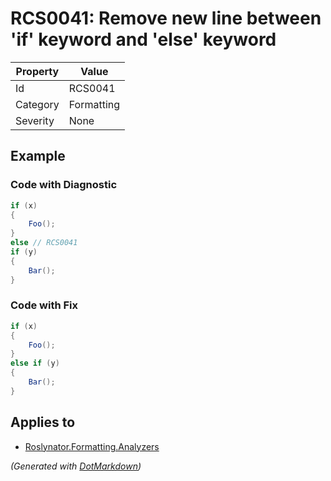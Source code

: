 # RCS0041: Remove new line between 'if' keyword and 'else' keyword

| Property | Value      |
| -------- | ---------- |
| Id       | RCS0041    |
| Category | Formatting |
| Severity | None       |

## Example

### Code with Diagnostic

```csharp
if (x)
{
    Foo();
}
else // RCS0041
if (y)
{
    Bar();
}
```

### Code with Fix

```csharp
if (x)
{
    Foo();
}
else if (y)
{
    Bar();
}
```

## Applies to

* [Roslynator.Formatting.Analyzers](https://www.nuget.org/packages/Roslynator.Formatting.Analyzers)


*\(Generated with [DotMarkdown](http://github.com/JosefPihrt/DotMarkdown)\)*